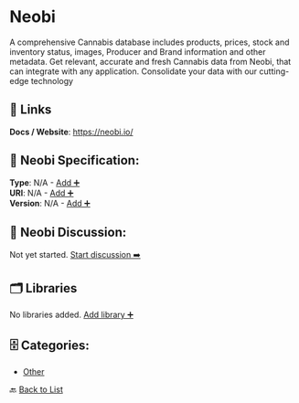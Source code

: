 # Neobi

A comprehensive Cannabis database includes products, prices, stock and inventory status, images, Producer and Brand information and other metadata.  Get relevant, accurate and fresh Cannabis data from Neobi, that can integrate with any application. Consolidate your data with our cutting-edge technology

##  🔗 Links
**Docs / Website**: https://neobi.io/

## 🧬 Neobi Specification:
**Type**: N/A - [Add ➕](https://github.com/apis-list/apis-list/edit/main/apis.yaml#L13197)  
**URI**: N/A - [Add ➕](https://github.com/apis-list/apis-list/edit/main/apis.yaml#L13197)  
**Version**: N/A - [Add ➕](https://github.com/apis-list/apis-list/edit/main/apis.yaml#L13197)

## 💬 Neobi Discussion:
Not yet started. [Start discussion ➡️](https://github.com/apis-list/apis-list/discussions/new)

## 🗂️ Libraries

No libraries added. [Add library ➕](https://github.com/apis-list/apis-list/edit/main/apis.yaml#L13197)    


## 🗄️ Categories:
- [Other](https://github.com/apis-list/apis-list#other-)

🔙  [Back to List](https://github.com/apis-list/apis-list)
